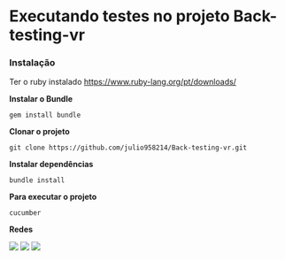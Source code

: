 # Executando testes no projeto Back-testing-vr

### Instalação 

Ter o ruby instalado
https://www.ruby-lang.org/pt/downloads/



**Instalar o Bundle**
```
gem install bundle
```


**Clonar o projeto**
``` 
git clone https://github.com/julio958214/Back-testing-vr.git
```

**Instalar dependências**

```
bundle install
```

**Para executar o projeto**

```
cucumber
```

**Redes**

[<img src="https://img.shields.io/badge/linkedin-%230077B5.svg?&style=for-the-badge&logo=linkedin&logoColor=white" />](https://www.linkedin.com/in/julio-santos-43428019b)
[<img src = "https://img.shields.io/badge/instagram-%23E4405F.svg?&style=for-the-badge&logo=instagram&logoColor=white">](https://www.instagram.com/juli0sts/)
[<img src = "https://img.shields.io/badge/facebook-%231877F2.svg?&style=for-the-badge&logo=facebook&logoColor=white">](https://www.facebook.com/profile.php?id=100003793058455)

